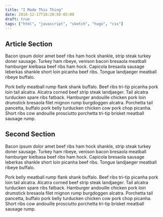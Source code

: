 ```yaml
---
title: "I Made This Thing"
date: 2018-12-17T18:20:50-05:00
draft: true
tags: ["html", "javascript", "sketch", "hugo", "css"]
---
```


## Article Section

Bacon ipsum dolor amet beef ribs ham hock shankle, strip steak turkey doner sausage. Turkey ham ribeye, venison bacon bresaola meatball hamburger kielbasa beef ribs ham hock. Capicola bresaola sausage leberkas shankle short loin picanha beef ribs. Tongue landjaeger meatball ribeye buffalo.

Pork belly meatball rump flank shank buffalo. Beef ribs tri-tip picanha pork loin tail alcatra. Alcatra corned beef strip steak landjaeger. Tail alcatra turducken spare ribs fatback. Hamburger andouille chicken pork loin drumstick bresaola filet mignon rump burgdoggen alcatra. Porchetta tail pancetta, buffalo pork belly turducken chicken cow pork chop picanha. Short ribs cow andouille prosciutto porchetta tri-tip brisket meatball sausage rump.

## Second Section

Bacon ipsum dolor amet beef ribs ham hock shankle, strip steak turkey doner sausage. Turkey ham ribeye, venison bacon bresaola meatball hamburger kielbasa beef ribs ham hock. Capicola bresaola sausage leberkas shankle short loin picanha beef ribs. Tongue landjaeger meatball ribeye buffalo.

Pork belly meatball rump flank shank buffalo. Beef ribs tri-tip picanha pork loin tail alcatra. Alcatra corned beef strip steak landjaeger. Tail alcatra turducken spare ribs fatback. Hamburger andouille chicken pork loin drumstick bresaola filet mignon rump burgdoggen alcatra. Porchetta tail pancetta, buffalo pork belly turducken chicken cow pork chop picanha. Short ribs cow andouille prosciutto porchetta tri-tip brisket meatball sausage rump.